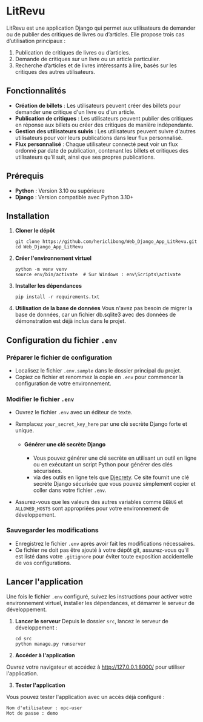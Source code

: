 # LitRevu

LitRevu est une application Django qui permet aux utilisateurs de demander ou de publier des critiques de livres ou d’articles. Elle propose trois cas d’utilisation principaux :

1. Publication de critiques de livres ou d’articles.
2. Demande de critiques sur un livre ou un article particulier.
3. Recherche d’articles et de livres intéressants à lire, basés sur les critiques des autres utilisateurs.

## Fonctionnalités

- **Création de billets** : Les utilisateurs peuvent créer des billets pour demander une critique d'un livre ou d'un article.
- **Publication de critiques** : Les utilisateurs peuvent publier des critiques en réponse aux billets ou créer des critiques de manière indépendante.
- **Gestion des utilisateurs suivis** : Les utilisateurs peuvent suivre d'autres utilisateurs pour voir leurs publications dans leur flux personnalisé.
- **Flux personnalisé** : Chaque utilisateur connecté peut voir un flux ordonné par date de publication, contenant les billets et critiques des utilisateurs qu'il suit, ainsi que ses propres publications.

## Prérequis

- **Python** : Version 3.10 ou supérieure
- **Django** : Version compatible avec Python 3.10+

## Installation

1. **Cloner le dépôt**

   ```
   git clone https://github.com/hericlibong/Web_Django_App_LitRevu.git
   cd Web_Django_App_LitRevu
    ```

2. **Créer l'environnement virtuel**

    ```
    python -m venv venv
    source env/bin/activate  # Sur Windows : env\Scripts\activate
    ```

3. **Installer les dépendances**

    ```
    pip install -r requirements.txt
    ```


4. **Utilisation de la base de données**
Vous n'avez pas besoin de migrer la base de données, car un fichier db.sqlite3 avec des données de démonstration est déjà inclus dans le projet.

## Configuration du fichier `.env`

### Préparer le fichier de configuration
- Localisez le fichier `.env.sample` dans le dossier principal du projet.
- Copiez ce fichier et renommez la copie en `.env` pour commencer la configuration de votre environnement.

### Modifier le fichier `.env`
- Ouvrez le fichier `.env` avec un éditeur de texte.
- Remplacez `your_secret_key_here` par une clé secrète Django forte et unique.
    - #### Générer une clé secrète Django
        - Vous pouvez générer une clé secrète en utilisant un outil en ligne ou en exécutant un script Python pour générer des clés sécurisées.
        - via des outils en ligne tels que [Djecrety](https://djecrety.ir/). Ce site fournit une clé secrète Django sécurisée que vous pouvez simplement copier et coller dans votre fichier `.env`.
         

- Assurez-vous que les valeurs des autres variables comme `DEBUG` et `ALLOWED_HOSTS` sont appropriées pour votre environnement de développement.

### Sauvegarder les modifications
- Enregistrez le fichier `.env` après avoir fait les modifications nécessaires.
- Ce fichier ne doit pas être ajouté à votre dépôt git, assurez-vous qu'il est listé dans votre `.gitignore` pour éviter toute exposition accidentelle de vos configurations.

## Lancer l'application

Une fois le fichier `.env` configuré, suivez les instructions pour activer votre environnement virtuel, installer les dépendances, et démarrer le serveur de développement.

1. **Lancer le serveur**
Depuis le dossier `src`, lancez le serveur de développement :


    ```
    cd src
    python manage.py runserver
    ```


2. **Accéder à l'application**

Ouvrez votre navigateur et accédez à http://127.0.0.1:8000/ pour utiliser l'application.

3. **Tester l'application**

Vous pouvez tester l'application avec un accès  déjà configuré :

    Nom d'utilisateur : opc-user
    Mot de passe : demo
    

